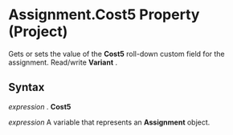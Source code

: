 
# Assignment.Cost5 Property (Project)

Gets or sets the value of the  **Cost5** roll-down custom field for the assignment. Read/write **Variant** .


## Syntax

 _expression_ . **Cost5**

 _expression_ A variable that represents an **Assignment** object.

